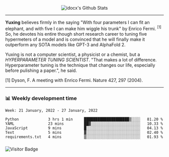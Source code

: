 <div align="center">
    <img align="center" src="https://github-readme-stats.vercel.app/api?username=idocx&show_icons=true&count_private=true&hide_border=true" alt="idocx's Github Stats"></img>
</div>

---

**Yuxing** believes firmly in the saying "With four parameters I can fit an elephant, and with five I can make him wiggle his trunk" by Enrico Fermi. <sup>[1]</sup> So, he devotes his entire though short research career to tuning five hypermeters of a model and is convinced that he will finally make it outperform any SOTA models like GPT-3 and AlphaFold 2.

Yuxing is not a computer scientist, a physicist or a chemist, but a *HYPERPARAMETER TUNING SCIENTIST*. "That makes a lot of difference. Hyperparameter tuning is the technique that changes our life, especially before pulishing a paper.", he said.

[1] Dyson, F. A meeting with Enrico Fermi. Nature 427, 297 (2004).


---

### 📊 Weekly development time
<!--START_SECTION:waka-->
```text
Week: 21 January, 2022 - 27 January, 2022

Python             3 hrs 1 min     ████████████████████▒░░░░   81.20 % 
YAML               23 mins         ██▓░░░░░░░░░░░░░░░░░░░░░░   10.33 % 
JavaScript         9 mins          █░░░░░░░░░░░░░░░░░░░░░░░░   04.13 % 
Text               5 mins          ▓░░░░░░░░░░░░░░░░░░░░░░░░   02.40 % 
requirements.txt   4 mins          ▒░░░░░░░░░░░░░░░░░░░░░░░░   01.93 % 
```
<!--END_SECTION:waka-->

### 

![Visitor Badge](https://visitor-badge.laobi.icu/badge?page_id=idocx.idocx)